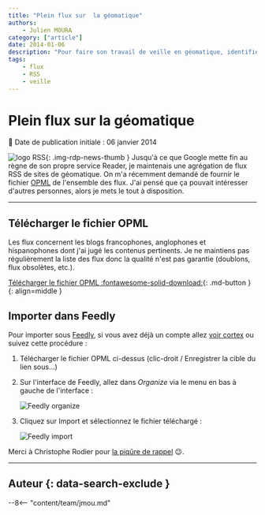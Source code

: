 ```yaml
---
title: "Plein flux sur  la géomatique"
authors:
    - Julien MOURA
category: ["article"]
date: 2014-01-06
description: "Pour faire son travail de veille en géomatique, identifier les sources interéssantes peut être fastidieux voire décourageant. Je partage mes sources sous forme d'un fichier d'échanges de flux (OPML)."
tags:
    - flux
    - RSS
    - veille
---
```


# Plein flux sur  la géomatique

:calendar: Date de publication initiale : 06 janvier 2014

![logo RSS](https://cdn.geotribu.fr/img/logos-icones/rss.png){: .img-rdp-news-thumb } Jusqu'à ce que Google mette fin au règne de son propre service Reader, je maintenais une agrégation de flux RSS de sites de géomatique. On m'a récemment demandé de fournir le fichier [OPML](https://fr.wikipedia.org/wiki/Outline_Processor_Markup_Language) de l'ensemble des flux. J'ai pensé que ça pouvait intéresser d'autres personnes, alors je mets le tout à disposition.

----

## Télécharger le fichier OPML

Les flux concernent les blogs francophones, anglophones et hispanophones dont j'ai jugé les contenus pertinents. Je ne maintiens pas régulièrement la liste des flux donc la qualité n'est pas garantie (doublons, flux obsolètes, etc.).

[Télécharger le fichier OPML :fontawesome-solid-download:](https://gist.githubusercontent.com/Guts/cb0ce648d6dd10d02434835be7b38865/raw/ca3cfb3ec0dbeb0a9b385fc73425235254cb7dd8/geojulien_feeds_subscriptions.opml){: .md-button }
{: align=middle }

## Importer dans Feedly

Pour importer sous [Feedly](http://feedly.com), si vous avez déjà un compte allez [voir cortex](http://feedly.com/#cortex) ou suivez cette procédure :

1. Télécharger le fichier OPML ci-dessus (clic-droit / Enregistrer la cible du lien sous...)
2. Sur l'interface de Feedly, allez dans *Organize* via le menu en bas à gauche de l'interface :

    ![Feedly organize](https://cdn.geotribu.fr/img/articles-blog-rdp/divers/flux_rss/Feedly_Organize.jpg "Feedly organize menu")

3. Cliquez sur Import et sélectionnez le fichier téléchargé :  

    ![Feedly import](https://cdn.geotribu.fr/img/articles-blog-rdp/divers/flux_rss/Feedly_ImportOPML.jpg "Feedly import opml")

Merci à Christophe Rodier pour [la piqûre de rappel](https://twitter.com/leponot/status/419136405424463872) :wink:.

----

## Auteur {: data-search-exclude }

--8<-- "content/team/jmou.md"
